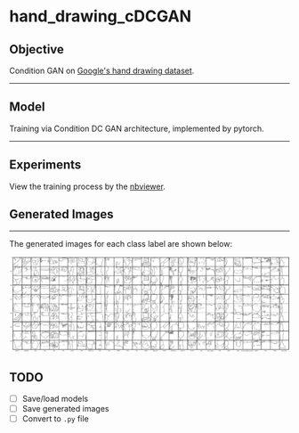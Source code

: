 # hand_drawing_cDCGAN

## Objective
Condition GAN on [Google's hand drawing dataset](https://github.com/googlecreativelab/quickdraw-dataset).

---
## Model
Training via Condition DC GAN architecture, implemented by pytorch.

---
## Experiments
View the training process by the [nbviewer](https://nbviewer.jupyter.org/github/yenhao/hand_drawing_cDCGAN/blob/master/train.ipynb).

## Generated Images
---
The generated images for each class label are shown below:

![alt text](./generated_images.png "Generated images for each class label")


TODO
---
- [ ] Save/load models
- [ ] Save generated images
- [ ] Convert to `.py` file
